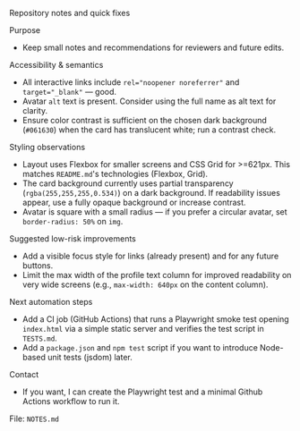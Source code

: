 Repository notes and quick fixes

Purpose

- Keep small notes and recommendations for reviewers and future edits.

Accessibility & semantics

- All interactive links include `rel="noopener noreferrer"` and `target="_blank"` — good.
- Avatar `alt` text is present. Consider using the full name as alt text for clarity.
- Ensure color contrast is sufficient on the chosen dark background (`#061630`) when the card has translucent white; run a contrast check.

Styling observations

- Layout uses Flexbox for smaller screens and CSS Grid for >=621px. This matches `README.md`'s technologies (Flexbox, Grid).
- The card background currently uses partial transparency (`rgba(255,255,255,0.534)`) on a dark background. If readability issues appear, use a fully opaque background or increase contrast.
- Avatar is square with a small radius — if you prefer a circular avatar, set `border-radius: 50%` on `img`.

Suggested low-risk improvements

- Add a visible focus style for links (already present) and for any future buttons.
- Limit the max width of the profile text column for improved readability on very wide screens (e.g., `max-width: 640px` on the content column).

Next automation steps

- Add a CI job (GitHub Actions) that runs a Playwright smoke test opening `index.html` via a simple static server and verifies the test script in `TESTS.md`.
- Add a `package.json` and `npm test` script if you want to introduce Node-based unit tests (jsdom) later.

Contact

- If you want, I can create the Playwright test and a minimal Github Actions workflow to run it.

File: `NOTES.md`
